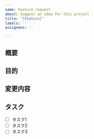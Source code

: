 ```yaml
---
name: Feature request
about: Suggest an idea for this project
title: "[Feature]"
labels: ''
assignees: ''

---
```


## 概要
<!-- 現状のあり方、その問題点-->

## 目的
<!-- 上記に対してどのようにしたいか-->

## 変更内容
<!-- 目的を達成するにはどうするか-->

## タスク
- [ ] タスク1
- [ ] タスク2
- [ ] タスク3
